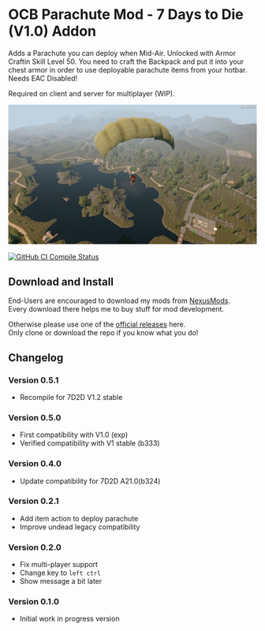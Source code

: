 # OCB Parachute Mod - 7 Days to Die (V1.0) Addon

Adds a Parachute you can deploy when Mid-Air. Unlocked with
Armor Craftin Skill Level 50. You need to craft the Backpack
and put it into your chest armor in order to use deployable
parachute items from your hotbar. Needs EAC Disabled!

Required on client and server for multiplayer (WIP).

![Parachute from the Sky](Screens/in-game-parachute-1.jpg)

[![GitHub CI Compile Status][4]][3]

## Download and Install

End-Users are encouraged to download my mods from [NexusMods][5].  
Every download there helps me to buy stuff for mod development.

Otherwise please use one of the [official releases][2] here.  
Only clone or download the repo if you know what you do!

## Changelog


### Version 0.5.1

- Recompile for 7D2D V1.2 stable

### Version 0.5.0

- First compatibility with V1.0 (exp)
- Verified compatibility with V1 stable (b333)

### Version 0.4.0

- Update compatibility for 7D2D A21.0(b324)

### Version 0.2.1

- Add item action to deploy parachute
- Improve undead legacy compatibility

### Version 0.2.0

- Fix multi-player support
- Change key to `left ctrl`
- Show message a bit later

### Version 0.1.0

- Initial work in progress version

[1]: https://github.com/OCB7D2D/OcbParachute
[2]: https://github.com/OCB7D2D/OcbParachute/releases
[3]: https://github.com/OCB7D2D/OcbParachute/actions/workflows/ci.yml
[4]: https://github.com/OCB7D2D/OcbParachute/actions/workflows/ci.yml/badge.svg
[5]: https://www.nexusmods.com/7daystodie/mods/2280
